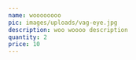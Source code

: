 ```yaml
---
name: woooooooo
pic: images/uploads/vag-eye.jpg
description: woo woooo description
quantity: 2
price: 10
---
```


